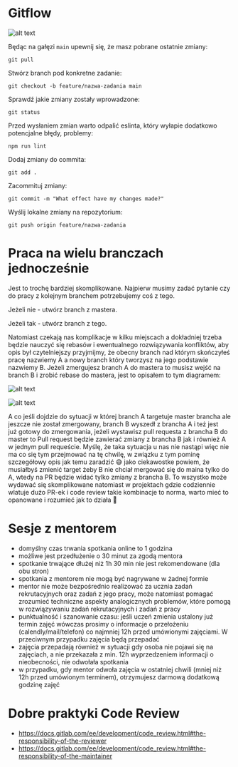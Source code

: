 # Gitflow

![alt text](./../gitflow/gitflow-mentoring.PNG)

Będąc na gałęzi `main` upewnij się, że masz pobrane ostatnie zmiany:

`git pull`

Stwórz branch pod konkretne zadanie:

`git checkout -b feature/nazwa-zadania main`

Sprawdź jakie zmiany zostały wprowadzone:

`git status`

Przed wysłaniem zmian warto odpalić eslinta, który wyłapie dodatkowo potencjalne
błędy, problemy:

`npm run lint`

Dodaj zmiany do commita:

`git add .`

Zacommituj zmiany:

`git commit -m "What effect have my changes made?"`

Wyślij lokalne zmiany na repozytorium:

`git push origin feature/nazwa-zadania`

# Praca na wielu branczach jednocześnie

Jest to trochę bardziej skomplikowane. Najpierw musimy zadać pytanie czy do
pracy z kolejnym branchem potrzebujemy coś z tego.

Jeżeli nie - utwórz branch z mastera.

Jeżeli tak - utwórz branch z tego.

Natomiast czekają nas komplikacje w kilku miejscach a dokładniej trzeba będzie
nauczyć się rebasów i ewentualnego rozwiązywania konfliktów, aby opis był
czytelniejszy przyjmijmy, że obecny branch nad którym skończyłeś pracę nazwiemy
A a nowy branch który tworzysz na jego podstawie nazwiemy B. Jeżeli zmergujesz
branch A do mastera to musisz wejść na branch B i zrobić rebase do mastera, jest
to opisałem to tym diagramem:

![alt text](./../gitflow/parallel-branches.png)

![alt text](./../gitflow/parallel-branches-2.png)

A co jeśli dojdzie do sytuacji w której branch A targetuje master brancha ale
jeszcze nie został zmergowany, branch B wyszedł z brancha A i też jest
już gotowy do zmergowania, jeżeli wystawisz pull requesta z brancha B do master
to Pull request będzie zawierać zmiany z brancha B jak i również A w jednym pull
requeście. Myślę, że taka sytuacja u nas nie nastąpi więc nie ma co się tym
przejmować na tę chwilę, w związku z tym pominę szczegółowy opis jak temu
zaradzić 😅 jako ciekawostke powiem, że musiałbyś zmienić target żeby B nie
chciał mergować się do maina tylko do A, wtedy na PR będzie widać tylko zmiany z
brancha B. To wszystko może wydawać się skomplikowane natomiast w projektach
gdzie codziennie wlatuje dużo PR-ek i code review takie kombinacje to norma,
warto mieć to opanowane i rozumieć jak to działa 🙂

# Sesje z mentorem

- domyślny czas trwania spotkania online to 1 godzina
- możliwe jest przedłużenie o 30 minut za zgodą mentora
- spotkanie trwające dłużej niż 1h 30 min nie jest rekomendowane (dla obu stron)
- spotkania z mentorem nie mogą być nagrywane w żadnej formie
- mentor nie może bezpośrednio realizować za ucznia zadań rekrutacyjnych oraz
  zadań z jego pracy, może natomiast pomagać zrozumieć techniczne aspekty
  analogicznych problemów, które pomogą w rozwiązywaniu zadań rekrutacyjnych i
  zadań z pracy
- punktualność i szanowanie czasu: jeśli uczeń zmienia ustalony już termin zajęć
  wówczas prosimy o informacje o przełożeniu (calendly/mail/telefon) co najmniej
  12h przed umówionymi zajęciami. W przeciwnym przypadku zajęcia będą przepadać
- zajęcia przepadają również w sytuacji gdy osoba nie pojawi się na zajęciach, a
  nie przekazała z min. 12h wyprzedzeniem informacji o nieobecności, nie
  odwołała spotkania
- w przypadku, gdy mentor odwoła zajęcia w ostatniej chwili (mniej niż 12h przed
  umówionym terminem), otrzymujesz darmową dodatkową godzinę zajęć

# Dobre praktyki Code Review

- https://docs.gitlab.com/ee/development/code_review.html#the-responsibility-of-the-reviewer
- https://docs.gitlab.com/ee/development/code_review.html#the-responsibility-of-the-maintainer
